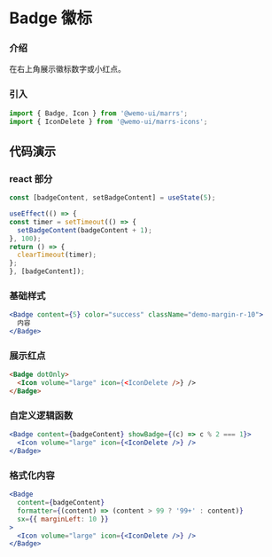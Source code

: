 # Badge 徽标

### 介绍

在右上角展示徽标数字或小红点。


### 引入

```js
import { Badge, Icon } from '@wemo-ui/marrs';
import { IconDelete } from '@wemo-ui/marrs-icons';
```

## 代码演示

### react 部分
```jsx
const [badgeContent, setBadgeContent] = useState(5);

useEffect(() => {
const timer = setTimeout(() => {
  setBadgeContent(badgeContent + 1);
}, 100);
return () => {
  clearTimeout(timer);
};
}, [badgeContent]);
```

### 基础样式

```jsx
<Badge content={5} color="success" className="demo-margin-r-10">
  内容
</Badge>
```

### 展示红点

```html
<Badge dotOnly>
  <Icon volume="large" icon={<IconDelete />} />
</Badge>
```

### 自定义逻辑函数

```jsx
<Badge content={badgeContent} showBadge={(c) => c % 2 === 1}>
  <Icon volume="large" icon={<IconDelete />} />
</Badge>
```

### 格式化内容

```jsx
<Badge
  content={badgeContent}
  formatter={(content) => (content > 99 ? '99+' : content)}
  sx={{ marginLeft: 10 }}
>
  <Icon volume="large" icon={<IconDelete />} />
</Badge>
```
